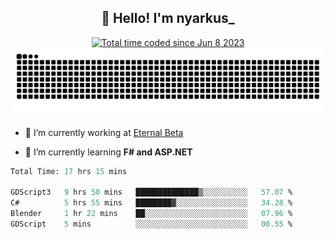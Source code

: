 <h2 align="center">👋 Hello! I'm nyarkus_</h2>
<p align="center">
  <a href="https://wakatime.com/@8f9aa332-6725-4e00-a5d9-b2317a4b74a6">
    <img src="https://wakatime.com/badge/user/8f9aa332-6725-4e00-a5d9-b2317a4b74a6.svg" alt="Total time coded since Jun 8 2023" />
  </a>
  <br>
  <img src = "https://github.com/nyarkus/nyarkus/blob/output/github-snake-dark.svg">
</p>

- 🔭 I’m currently working at [Eternal Beta](https://github.com/Kacianoki/Eternal-Beta)
<!--- 💬 Ask me about **nothing :<**-->
- 🌱 I’m currently learning **F# and ASP.NET**

<!--START_SECTION:waka-->

```fs
Total Time: 17 hrs 15 mins

GDScript3   9 hrs 50 mins   ██████████████▒░░░░░░░░░░   57.07 %
C#          5 hrs 55 mins   ████████▓░░░░░░░░░░░░░░░░   34.28 %
Blender     1 hr 22 mins    ██░░░░░░░░░░░░░░░░░░░░░░░   07.96 %
GDScript    5 mins          ░░░░░░░░░░░░░░░░░░░░░░░░░   00.55 %
```

<!--END_SECTION:waka-->
